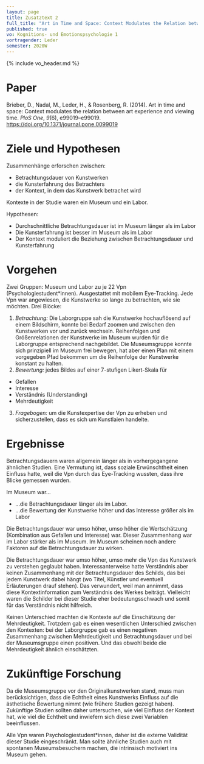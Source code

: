 ```yaml
---
layout: page
title: Zusatztext 2
full_title: "Art in Time and Space: Context Modulates the Relation between Art Experience and Viewing Time"
published: true
vo: Kognitions- und Emotionspsychologie 1
vortragender: Leder
semester: 2020W
---
```


{% include vo_header.md %}

# Paper

<div class="csl-entry">Brieber, D., Nadal, M., Leder, H., &amp; Rosenberg, R. (2014). Art in time and space: Context modulates the relation between art experience and viewing time. <i>PloS One</i>, <i>9</i>(6), e99019–e99019. <a href="https://doi.org/10.1371/journal.pone.0099019">https://doi.org/10.1371/journal.pone.0099019</a></div>

# Ziele und Hypothesen

Zusammenhänge erforschen zwischen:
* Betrachtungsdauer von Kunstwerken
* die Kunsterfahrung des Betrachters
* der Kontext, in dem das Kunstwerk betrachet wird

Kontexte in der Studie waren ein Museum und ein Labor.

Hypothesen:
* Durchschnittliche Betrachtungsdauer ist im Museum länger als im Labor
* Die Kunsterfahrung ist besser im Museum als im Labor
* Der Kontext moduliert die Beziehung zwischen Betrachtungsdauer und Kunsterfahrung

# Vorgehen

Zwei Gruppen: Museum und Labor zu je 22 Vpn (Psychologiestudent*innen). Ausgestattet mit mobilem Eye-Tracking. Jede Vpn war angewiesen, die Kunstwerke so lange zu betrachten, wie sie möchten.
Drei Blöcke:
1. _Betrachtung:_ Die Laborgruppe sah die Kunstwerke hochauflösend auf einem Bildschirm, konnte bei Bedarf zoomen und zwischen den Kunstwerken vor und zurück wechseln. Reihenfolgen und Größenrelationen der Kunstwerke im Museum wurden für die Laborgruppe entsprechend nachgebildet. Die Museumsgruppe konnte sich prinzipiell im Museum frei bewegen, hat aber einen Plan mit einem vorgegeben Pfad bekommen um die Reihenfolge der Kunstwerke konstant zu halten.
2. _Bewertung:_ jedes Bildes auf einer 7-stufigen Likert-Skala für
  * Gefallen
  * Interesse
  * Verständnis (Understanding)
  * Mehrdeutigkeit
3. _Fragebogen:_ um die Kunstexpertise der Vpn zu erheben und sicherzustellen, dass es sich um Kunstlaien handelte.

# Ergebnisse

Betrachtungsdauern waren allgemein länger als in vorhergegangene ähnlichen Studien. Eine Vermutung ist, dass soziale Erwünschtheit einen Einfluss hatte, weil die Vpn durch das Eye-Tracking wussten, dass ihre Blicke gemessen wurden.

Im Museum war...
* ...die Betrachtungsdauer länger als im Labor.
* ...die Bewertung der Kunstwerke höher und das Interesse größer als im Labor

Die Betrachtungsdauer war umso höher, umso höher die Wertschätzung (Kombination aus Gefallen und Interesse) war. Dieser Zusammenhang war im Labor stärker als im Museum. Im Museum scheinen noch andere Faktoren auf die Betrachtungsdauer zu wirken.

Die Betrachtungsdauer war umso höher, umso mehr die Vpn das Kunstwerk zu verstehen geglaubt haben. Interessanterweise hatte Verständnis aber keinen Zusammenhang mit der Betrachtungsdauer des Schilds, das bei jedem Kunstwerk dabei hängt (wo Titel, Künstler und eventuell Erläuterungen drauf stehen). Das verwundert, weil man annimmt, dass diese Kontextinformation zum Verständnis des Werkes beiträgt. Vielleicht waren die Schilder bei dieser Studie eher bedeutungsschwach und somit für das Verständnis nicht hilfreich.

Keinen Unterschied machten die Kontexte auf die Einschätzung der Mehrdeutigkeit. Trotzdem gab es einen wesentlichen Unterschied zwischen den Kontexten: bei der Laborgruppe gab es einen negativen Zusammenhang zwischen Mehrdeutigkeit und Betrachtungsdauer und bei der Museumsgruppe einen positiven. Und das obwohl beide die Mehrdeutigkeit ähnlich einschätzten.

#  Zukünftige Forschung

Da die Museumsgruppe vor den Originalkunstwerken stand, muss man berücksichtigen, dass die Echtheit eines Kunstwerks Einfluss auf die ästhetische Bewertung nimmt (wie frühere Studien gezeigt haben). Zukünftige Studien sollten daher untersuchen, wie viel Einfluss der Kontext hat, wie viel die Echtheit und inwiefern sich diese zwei Variablen beeinflussen.

Alle Vpn waren Psychologiestudent*innen, daher ist die externe Validität dieser Studie eingeschränkt. Man sollte ähnliche Studien auch mit spontanen Museumsbesuchern machen, die intrinsisch motiviert ins Museum gehen.
